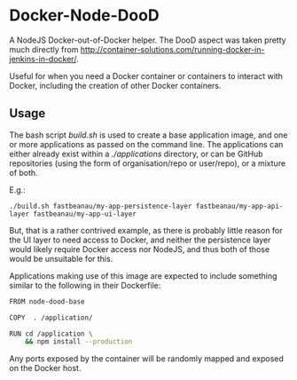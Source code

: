 # Docker-Node-DooD

A NodeJS Docker-out-of-Docker helper.  The DooD aspect was taken pretty much directly from http://container-solutions.com/running-docker-in-jenkins-in-docker/.

Useful for when you need a Docker container or containers to interact with Docker, including the creation of other Docker containers.

## Usage


The bash script _build.sh_ is used to create a base application image, and one or more applications as passed on the command line.  The applications can either already exist within a _./applications_ directory, or can be GitHub repositories (using the form of organisation/repo or user/repo), or a mixture of both.

E.g.:

```
./build.sh fastbeanau/my-app-persistence-layer fastbeanau/my-app-api-layer fastbeanau/my-app-ui-layer 
```

But, that is a rather contrived example, as there is probably little reason for the UI layer to need access to Docker, and neither the persistence layer would likely require Docker access nor NodeJS, and thus both of those would be unsuitable for this. 

Applications making use of this image are expected to include something similar to the following in their Dockerfile:

```bash
FROM node-dood-base

COPY  . /application/

RUN cd /application \
    && npm install --production
```

Any ports exposed by the container will be randomly mapped and exposed on the Docker host.